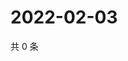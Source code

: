# 2022-02-03

共 0 条

<!-- BEGIN WEIBO -->
<!-- 最后更新时间 Thu Feb 03 2022 22:08:14 GMT+0800 (China Standard Time) -->

<!-- END WEIBO -->
